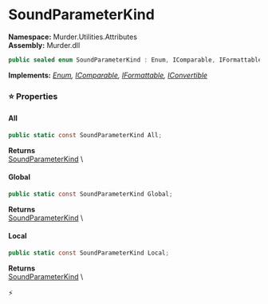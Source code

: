 # SoundParameterKind

**Namespace:** Murder.Utilities.Attributes \
**Assembly:** Murder.dll

```csharp
public sealed enum SoundParameterKind : Enum, IComparable, IFormattable, IConvertible
```

**Implements:** _[Enum](https://learn.microsoft.com/en-us/dotnet/api/System.Enum?view=net-7.0), [IComparable](https://learn.microsoft.com/en-us/dotnet/api/System.IComparable?view=net-7.0), [IFormattable](https://learn.microsoft.com/en-us/dotnet/api/System.IFormattable?view=net-7.0), [IConvertible](https://learn.microsoft.com/en-us/dotnet/api/System.IConvertible?view=net-7.0)_

### ⭐ Properties
#### All
```csharp
public static const SoundParameterKind All;
```

**Returns** \
[SoundParameterKind](../..//Murder/Utilities/Attributes/SoundParameterKind.html) \
#### Global
```csharp
public static const SoundParameterKind Global;
```

**Returns** \
[SoundParameterKind](../..//Murder/Utilities/Attributes/SoundParameterKind.html) \
#### Local
```csharp
public static const SoundParameterKind Local;
```

**Returns** \
[SoundParameterKind](../..//Murder/Utilities/Attributes/SoundParameterKind.html) \


⚡